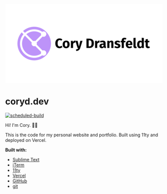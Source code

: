 ![Cory Dransfeldt](/src/assets/img/social-card.png)

# coryd.dev

[![scheduled-build](https://github.com/cdransf/coryd.dev/actions/workflows/scheduled-build.yaml/badge.svg)](https://github.com/cdransf/coryd.dev/actions/workflows/scheduled-build.yaml)

Hi! I'm Cory. 👋🏻

This is the code for my personal website and portfolio. Built using 11ty and deployed on Vercel.

**Built with:**

-   [Sublime Text](https://sublimetext.com)
-   [iTerm](https://iterm2.com)
-   [11ty](https://www.11ty.dev)
-   [Vercel](https://vercel.com)
-   [GitHub](https://github.com)
-   [git](https://git-scm.com)
